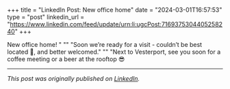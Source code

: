+++
title = "LinkedIn Post: New office home"
date = "2024-03-01T16:57:53"
type = "post"
linkedin_url = "https://www.linkedin.com/feed/update/urn:li:ugcPost:7169375304405258240"
+++

New office home! "
""
"Soon we’re ready for a visit - couldn’t be best located 🤩, and better welcomed."
""
"Next to Vesterport, see you soon for a coffee meeting or a beer at the rooftop 😎

---

*This post was originally published on [LinkedIn](https://www.linkedin.com/in/adrianmoreno/recent-activity/all/).*